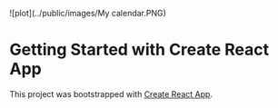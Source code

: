 
![plot](../public/images/My calendar.PNG)
# Getting Started with Create React App

This project was bootstrapped with [Create React App](https://github.com/facebook/create-react-app).

